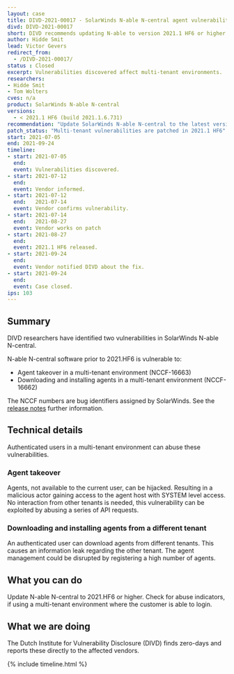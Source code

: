 ```yaml
---
layout: case
title: DIVD-2021-00017 - SolarWinds N-able N-central agent vulnerabilities
divd: DIVD-2021-00017
short: DIVD recommends updating N-able to version 2021.1 HF6 or higher.
author: Hidde Smit
lead: Victor Gevers
redirect_from:
  - /DIVD-2021-00017/
status : Closed
excerpt: Vulnerabilities discovered affect multi-tenant environments.
researchers:
- Hidde Smit
- Tom Wolters
cves: n/a
product: SolarWinds N-able N-central
versions:
  - < 2021.1 HF6 (build 2021.1.6.731)
recommendation: "Update SolarWinds N-able N-central to the latest version."
patch_status: "Multi-tenant vulnerabilities are patched in 2021.1 HF6"
start: 2021-07-05
end: 2021-09-24
timeline:
- start: 2021-07-05
  end:
  event: Vulnerabilities discovered.
- start: 2021-07-12
  end:
  event: Vendor informed.
- start: 2021-07-12
  end:   2021-07-14
  event: Vendor confirms vulnerability.
- start: 2021-07-14
  end:   2021-08-27
  event: Vendor works on patch
- start: 2021-08-27
  end:
  event: 2021.1 HF6 released.
- start: 2021-09-24
  end:
  event: Vendor notified DIVD about the fix.
- start: 2021-09-24
  end:
  event: Case closed.
ips: 103
---
```


## Summary
DIVD researchers have identified two vulnerabilities in SolarWinds N-able N-central.

N-able N-central software prior to 2021.HF6 is vulnerable to:
* Agent takeover in a multi-tenant environment (NCCF-16663)
* Downloading and installing agents in a multi-tenant environment (NCCF-16662)

The NCCF numbers are bug identifiers assigned by SolarWinds. See the [release notes]( https://documentation.n-able.com/N-central/Rel_2021-1-6_HF6/N-central_2021-1-6_HF6_ReleaseNotes_en.pdf) further information.

## Technical details
Authenticated users in a multi-tenant environment can abuse these vulnerabilities.

### Agent takeover
Agents, not available to the current user, can be hijacked. Resulting in a malicious actor gaining access to the agent host with SYSTEM level access. No interaction from other tenants is needed, this vulnerability can be exploited by abusing a series of API requests.

### Downloading and installing agents from a different tenant
An authenticated user can download agents from different tenants. This causes an information leak regarding the other tenant. The agent management could be disrupted by registering a high number of agents.

## What you can do
Update N-able N-central to 2021.HF6 or higher. Check for abuse indicators, if using a multi-tenant environment where the customer is able to login.
 
## What we are doing
The Dutch Institute for Vulnerability Disclosure (DIVD) finds zero-days and reports these directly to the affected vendors.

{% include timeline.html %}
